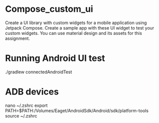 # Compose_custom_ui
Create a UI library with custom widgets for a mobile application using Jetpack Compose. Create a sample app with these UI widget to test your custom widgets. You can use material design and its assets for this assignment.

# Running Android UI test 
./gradlew connectedAndroidTest

# ADB devices 
nano ~/.zshrc
export PATH=$PATH:/Volumes/Eaget/AndroidSdk/Android/sdk/platform-tools
source ~/.zshrc

